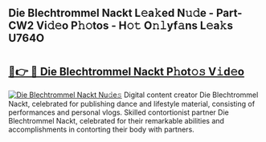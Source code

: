 ## Die Blechtrommel Nackt L𝚎a𝚔ed N𝚞𝚍e - Part-CW2 Vi𝚍𝚎o P𝚑𝚘tos - H𝚘𝚝 O𝚗𝚕yf𝚊ns L𝚎a𝚔s U764O

# <h2><a href="http://kf6e7q.oniu.top/?m=Die+Blechtrommel+Nackt">🔗👉 🔴 Die Blechtrommel Nackt P𝚑ot𝚘𝚜 V𝚒d𝚎o</a></h2>

[![Die Blechtrommel Nackt Nu𝚍e𝚜](https://i.imgur.com/0qMVB7G.gif)](http://kf6e7q.oniu.top/?m=Die+Blechtrommel+Nackt)
Digital content creator Die Blechtrommel Nackt, celebrated for publishing dance and lifestyle material, consisting of performances and personal vlogs. Skilled contortionist partner Die Blechtrommel Nackt, celebrated for their remarkable abilities and accomplishments in contorting their body with partners.  
